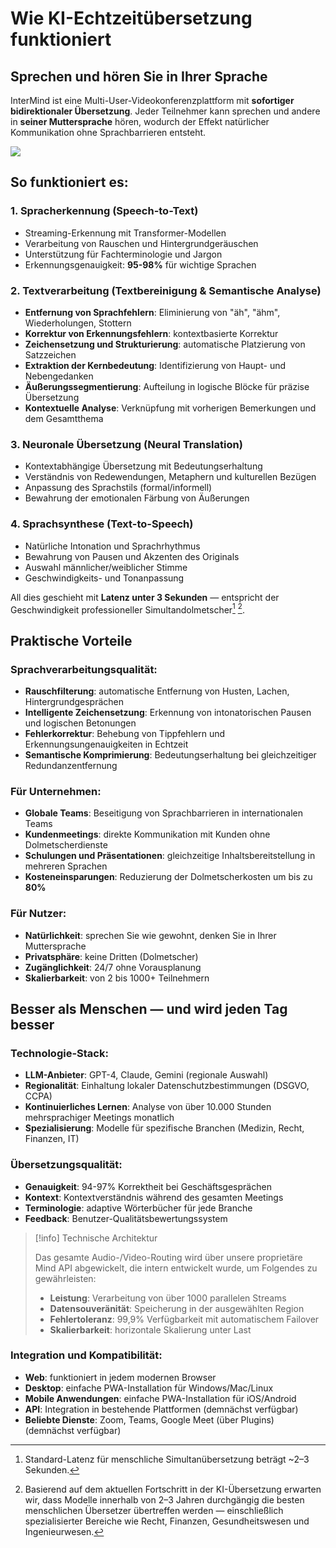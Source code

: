 # Wie KI-Echtzeitübersetzung funktioniert

## Sprechen und hören Sie in Ihrer Sprache

InterMind ist eine Multi-User-Videokonferenzplattform mit **sofortiger bidirektionaler Übersetzung**. Jeder Teilnehmer kann sprechen und andere in **seiner Muttersprache** hören, wodurch der Effekt natürlicher Kommunikation ohne Sprachbarrieren entsteht.

![](/interpretating.svg)

## So funktioniert es:

### 1. **Spracherkennung (Speech-to-Text)**

- Streaming-Erkennung mit Transformer-Modellen
- Verarbeitung von Rauschen und Hintergrundgeräuschen
- Unterstützung für Fachterminologie und Jargon
- Erkennungsgenauigkeit: **95-98%** für wichtige Sprachen

### 2. **Textverarbeitung (Textbereinigung & Semantische Analyse)**

- **Entfernung von Sprachfehlern**: Eliminierung von "äh", "ähm", Wiederholungen, Stottern
- **Korrektur von Erkennungsfehlern**: kontextbasierte Korrektur
- **Zeichensetzung und Strukturierung**: automatische Platzierung von Satzzeichen
- **Extraktion der Kernbedeutung**: Identifizierung von Haupt- und Nebengedanken
- **Äußerungssegmentierung**: Aufteilung in logische Blöcke für präzise Übersetzung
- **Kontextuelle Analyse**: Verknüpfung mit vorherigen Bemerkungen und dem Gesamtthema

### 3. **Neuronale Übersetzung (Neural Translation)**

- Kontextabhängige Übersetzung mit Bedeutungserhaltung
- Verständnis von Redewendungen, Metaphern und kulturellen Bezügen
- Anpassung des Sprachstils (formal/informell)
- Bewahrung der emotionalen Färbung von Äußerungen

### 4. **Sprachsynthese (Text-to-Speech)**

- Natürliche Intonation und Sprachrhythmus
- Bewahrung von Pausen und Akzenten des Originals
- Auswahl männlicher/weiblicher Stimme
- Geschwindigkeits- und Tonanpassung

All dies geschieht mit **Latenz unter 3 Sekunden** — entspricht der Geschwindigkeit professioneller Simultandolmetscher[^1] [^2].

## Praktische Vorteile

### Sprachverarbeitungsqualität:

- **Rauschfilterung**: automatische Entfernung von Husten, Lachen, Hintergrundgesprächen
- **Intelligente Zeichensetzung**: Erkennung von intonatorischen Pausen und logischen Betonungen
- **Fehlerkorrektur**: Behebung von Tippfehlern und Erkennungsungenauigkeiten in Echtzeit
- **Semantische Komprimierung**: Bedeutungserhaltung bei gleichzeitiger Redundanzentfernung

### Für Unternehmen:

- **Globale Teams**: Beseitigung von Sprachbarrieren in internationalen Teams
- **Kundenmeetings**: direkte Kommunikation mit Kunden ohne Dolmetscherdienste
- **Schulungen und Präsentationen**: gleichzeitige Inhaltsbereitstellung in mehreren Sprachen
- **Kosteneinsparungen**: Reduzierung der Dolmetscherkosten um bis zu **80%**

### Für Nutzer:

- **Natürlichkeit**: sprechen Sie wie gewohnt, denken Sie in Ihrer Muttersprache
- **Privatsphäre**: keine Dritten (Dolmetscher)
- **Zugänglichkeit**: 24/7 ohne Vorausplanung
- **Skalierbarkeit**: von 2 bis 1000+ Teilnehmern

## Besser als Menschen — und wird jeden Tag besser

### Technologie-Stack:

- **LLM-Anbieter**: GPT-4, Claude, Gemini (regionale Auswahl)
- **Regionalität**: Einhaltung lokaler Datenschutzbestimmungen (DSGVO, CCPA)
- **Kontinuierliches Lernen**: Analyse von über 10.000 Stunden mehrsprachiger Meetings monatlich
- **Spezialisierung**: Modelle für spezifische Branchen (Medizin, Recht, Finanzen, IT)

### Übersetzungsqualität:

- **Genauigkeit**: 94-97% Korrektheit bei Geschäftsgesprächen
- **Kontext**: Kontextverständnis während des gesamten Meetings
- **Terminologie**: adaptive Wörterbücher für jede Branche
- **Feedback**: Benutzer-Qualitätsbewertungssystem

> [!info] Technische Architektur
>
> Das gesamte Audio-/Video-Routing wird über unsere proprietäre Mind API abgewickelt, die intern entwickelt wurde, um Folgendes zu gewährleisten:
>
> - **Leistung**: Verarbeitung von über 1000 parallelen Streams
> - **Datensouveränität**: Speicherung in der ausgewählten Region
> - **Fehlertoleranz**: 99,9% Verfügbarkeit mit automatischem Failover
> - **Skalierbarkeit**: horizontale Skalierung unter Last

### Integration und Kompatibilität:

- **Web**: funktioniert in jedem modernen Browser
- **Desktop**: einfache PWA-Installation für Windows/Mac/Linux
- **Mobile Anwendungen**: einfache PWA-Installation für iOS/Android
- **API**: Integration in bestehende Plattformen (demnächst verfügbar)
- **Beliebte Dienste**: Zoom, Teams, Google Meet (über Plugins) (demnächst verfügbar)

[^1]: Standard-Latenz für menschliche Simultanübersetzung beträgt ~2–3 Sekunden.

[^2]: Basierend auf dem aktuellen Fortschritt in der KI-Übersetzung erwarten wir, dass Modelle innerhalb von 2–3 Jahren durchgängig die besten menschlichen Übersetzer übertreffen werden — einschließlich spezialisierter Bereiche wie Recht, Finanzen, Gesundheitswesen und Ingenieurwesen.